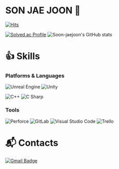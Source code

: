 # SON JAE JOON 👋

[![Hits](https://hits.seeyoufarm.com/api/count/incr/badge.svg?url=https%3A%2F%2Fgithub.com%2FSon-jaejoon&count_bg=%23B6E7FF&title_bg=%238EBFFF&icon=&icon_color=%23E7E7E7&title=hits&edge_flat=false)](https://hits.seeyoufarm.com)

[![Solved.ac Profile](http://mazassumnida.wtf/api/v2/generate_badge?boj=panicpop)](https://solved.ac/panicpop/)
![Soon-jaejoon's GitHub stats](https://github-readme-stats.vercel.app/api?username=Son-jaejoon&show_icons=true&theme=tokyonight)

# 👍 Skills
### Platforms & Languages
![Unreal Engine](https://img.shields.io/badge/Unreal%20Engine-363636.svg?&style=for-the-badge&logo=Unreal%20Engine&logoColor=black)
![Unity](https://img.shields.io/badge/Unity-FFE953.svg?&style=for-the-badge&logo=Unity&logoColor=black)

![C++](https://img.shields.io/badge/C++-00599C.svg?&style=for-the-badge&logo=C&logoColor=black)
![C Sharp](https://img.shields.io/badge/C%20Sharp-0690FA.svg?&style=for-the-badge&logo=C%20Sharp&logoColor=gray)

### Tools
![Perforce](https://img.shields.io/badge/Perforce-606c88.svg?&style=for-the-badge&logo=Perforce&logoColor=black)
![GitLab](https://img.shields.io/badge/GitLab-FC6D26.svg?&style=for-the-badge&logo=GitLab&logoColor=black)
![Visual Studio Code](https://img.shields.io/badge/Visual%20Studio%20Code-007ACC.svg?&style=for-the-badge&logo=Visual%20Studio%20Code&logoColor=white)
![Trello](https://img.shields.io/badge/Trello-0052CC.svg?&style=for-the-badge&logo=Trello&logoColor=black)

# :mailbox_with_mail: Contacts
[![Gmail Badge](https://img.shields.io/badge/Gmail-d14836?style=flat-square&logo=Gmail&logoColor=white&link=mailto:jaejoon.programer@gmail.com)](mailto:jaejoon.programmer@gmail.com)
